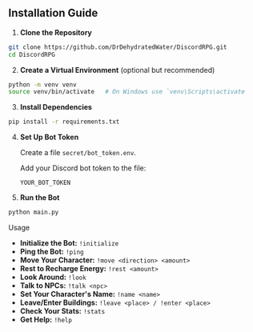 ## Installation Guide

1. **Clone the Repository**
```sh
git clone https://github.com/DrDehydratedWater/DiscordRPG.git
cd DiscordRPG
```
2. **Create a Virtual Environment** (optional but recommended)
```sh
python -m venv venv
source venv/bin/activate   # On Windows use `venv\Scripts\activate
```
3. **Install Dependencies**

```sh
pip install -r requirements.txt
```
4. **Set Up Bot Token**

    Create a file `secret/bot_token.env`.
  
    Add your Discord bot token to the file:
    
   `YOUR_BOT_TOKEN`
  
5. **Run the Bot**

```sh
python main.py
```
Usage
- **Initialize the Bot:** `!initialize`
- **Ping the Bot:** `!ping`
- **Move Your Character:** `!move <direction> <amount>`
- **Rest to Recharge Energy:** `!rest <amount>`
- **Look Around:** `!look`
- **Talk to NPCs:** `!talk <npc>`
- **Set Your Character's Name:** `!name <name>`
- **Leave/Enter Buildings:** `!leave <place> / !enter <place>`
- **Check Your Stats:** `!stats`
- **Get Help:** `!help`
